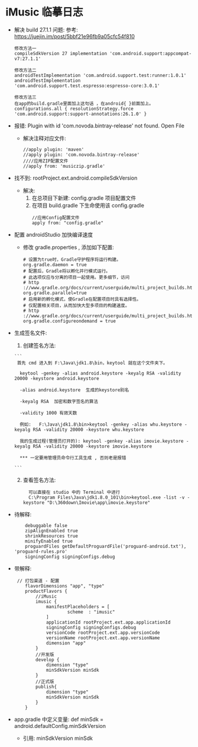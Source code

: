 # iMusic 临摹日志
- 解决 build 27.1.1 问题: 参考: https://juejin.im/post/5bbf21e96fb9a05cfc54f810
    ```
    修改方法一
    compileSdkVersion 27 implementation 'com.android.support:appcompat-v7:27.1.1'
    
    修改方法二
    androidTestImplementation 'com.android.support.test:runner:1.0.1'
    androidTestImplementation 'com.android.support.test.espresso:espresso-core:3.0.1'

    修改方法三
    在app的build.gradle里面加上这句话 ，在android{ }前面加上。
    configurations.all { resolutionStrategy.force 'com.android.support:support-annotations:26.1.0' }
    ```
    
- 报错: Plugin with id 'com.novoda.bintray-release' not found. Open File
  + 解决注释对应文件: 
    ```
    //apply plugin: 'maven'
    //apply plugin: 'com.novoda.bintray-release'
    ////应用ZIP配置文件
    //apply from: 'musiczip.gradle'

    ```

- 找不到: rootProject.ext.android.compileSdkVersion
    + 解决: 
        1. 在总项目下新建: config.gradle 项目配置文件
        2. 在项目 build.gradle 下生命使用该 config.gradle
            ```
            //应用Config配置文件
            apply from: "config.gradle"
            ```
            
- 配置 androidStudio 加快编译速度
    + 修改 gradle.properties , 添加如下配置: 
        ```
        # 设置为true时，Gradle守护程序将运行构建。
        org.gradle.daemon = true
        # 配置后，Gradle将以孵化并行模式运行。
        # 此选项仅应与分离的项目一起使用。更多细节，访问
        # http ://www.gradle.org/docs/current/userguide/multi_project_builds.html#sec:decoupled_projects
        org.gradle.parallel=true
        # 启用新的孵化模式，使Gradle在配置项目时具有选择性。
        # 仅配置相关项目，从而加快大型多项目的构建速度。
        # http ://www.gradle.org/docs/current/userguide/multi_project_builds.html#sec:configuration_on_demand
        org.gradle.configureondemand = true
        ```
 
- 生成签名文件: 

    1. 创建签名方法:
    
      ```
       首先 cmd 进入到 F:\Java\jdk1.8\bin，keytool 就在这个文件夹下。
            
        keytool -genkey -alias android.keystore -keyalg RSA -validity 20000 -keystore android.keystore
    
        -alias android.keystore  生成的keystore别名
    
        -keyalg RSA  加密和数字签名的算法
    
        -validity 1000 有效天数
    
        例如:   F:\Java\jdk1.8\bin>keytool -genkey -alias whu.keystore -keyalg RSA -validity 20000 -keystore whu.keystore
    
        我的生成过程(管理员打开的): keytool -genkey -alias imovie.keystore -keyalg RSA -validity 20000 -keystore imovie.keystore
        
        *** 一定要用管理员命令行工具生成 , 否则老是报错 
               
      ```
    2. 查看签名方法:
        ```
          可以直接在 studio 中的 Terminal 中进行
          C:\Program Files\Java\jdk1.8.0_101\bin>keytool.exe -list -v -keystore "D:\360down\Imovie\app\imovie.keystore"
        ```
   
- 待解释: 
    ```
        debuggable false
        zipAlignEnabled true
        shrinkResources true
        minifyEnabled true
        proguardFiles getDefaultProguardFile('proguard-android.txt'), 'proguard-rules.pro'
        signingConfig signingConfigs.debug
    ```
    
- 带解释: 
    ```
     // 打包渠道 - 配置
        flavorDimensions "app", "type"
        productFlavors {
            //iMusic
            imusic {
                manifestPlaceholders = [
                        scheme  : "imusic"
                ]
                applicationId rootProject.ext.app.applicationId
                signingConfig signingConfigs.debug
                versionCode rootProject.ext.app.versionCode
                versionName rootProject.ext.app.versionName
                dimension "app"
            }
            //开发版
            develop {
                dimension "type"
                minSdkVersion minSdk
            }
            //正式版
            publish{
                dimension "type"
                minSdkVersion minSdk
            }
        }
    ```
 
- app.gradle 中定义变量: def minSdk = android.defaultConfig.minSdkVersion
    + 引用:  minSdkVersion minSdk